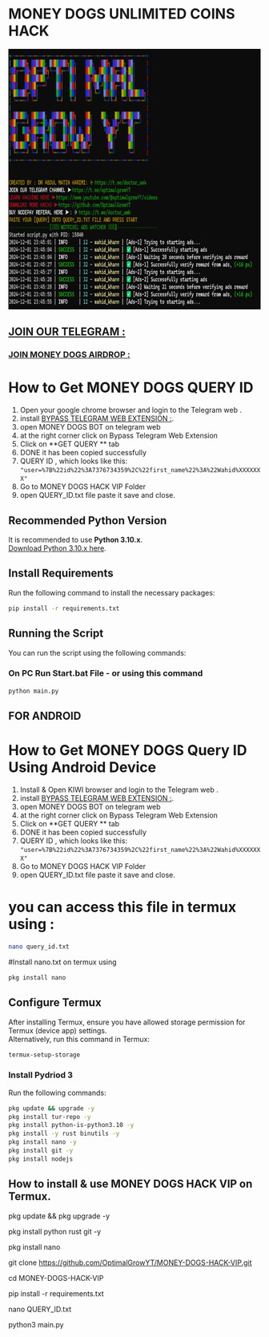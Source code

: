 # MONEY DOGS UNLIMITED COINS HACK 
<img src="https://github.com/OptimalGrowYT/NOTPIXEL-ADS_WATCHER/blob/main/PNG" alt="توضیح تصویر" width="1280" height="520">

## [JOIN OUR TELEGRAM :](https://t.me/optimalgrowyt)
### [JOIN MONEY DOGS AIRDROP :](https://t.me/money_dogs_bot/money_dogs?startapp=8JjI4ZRQ)


# How to Get MONEY DOGS QUERY ID  

1. Open your google chrome browser and login to the Telegram web .
2. install [BYPASS TELEGRAM WEB EXTENSION :](https://chromewebstore.google.com/detail/bypass-telegram-web/jheaicmfgoefbdmadnhigbpdldafaokb).
3. open MONEY DOGS BOT on telegram web
4. at the right corner click on Bypass Telegram Web Extension 
5. Click on  **GET QUERY ** tab
6. DONE it has been copied successfully 
7. QUERY ID , which looks like this: `"user=%7B%22id%22%3A7376734359%2C%22first_name%22%3A%22Wahid%XXXXXXX"`
8. Go to MONEY DOGS HACK VIP Folder
9. open QUERY_ID.txt file paste it save and close.

## Recommended Python Version

It is recommended to use **Python 3.10.x**.  
[Download Python 3.10.x here](https://www.python.org/downloads/release/).

## Install Requirements

Run the following command to install the necessary packages:

```bash
pip install -r requirements.txt
```

## Running the Script

You can run the script using the following commands:

### On PC Run Start.bat File - or using this command 
```bash
python main.py
```

## FOR ANDROID

# How to Get MONEY DOGS Query ID  Using Android Device

1.  Install & Open KIWI browser and login to the Telegram web .
2. install [BYPASS TELEGRAM WEB EXTENSION :](https://chromewebstore.google.com/detail/bypass-telegram-web/jheaicmfgoefbdmadnhigbpdldafaokb).
3. open MONEY DOGS BOT on telegram web
4. at the right corner click on Bypass Telegram Web Extension 
5. Click on  **GET QUERY ** tab
6. DONE it has been copied successfully 
7. QUERY ID , which looks like this: `"user=%7B%22id%22%3A7376734359%2C%22first_name%22%3A%22Wahid%XXXXXXX"`
8. Go to MONEY DOGS HACK VIP  Folder
9. open QUERY_ID.txt file paste it save and close.
   
# you can access this file in termux using :

```bash
nano query_id.txt
```
#Install nano.txt on termux using 
```bash
pkg install nano 
```
## Configure Termux

After installing Termux, ensure you have allowed storage permission for Termux (device app) settings.  
Alternatively, run this command in Termux:

```bash
termux-setup-storage
```

### Install Pydriod 3

Run the following commands:

```bash
pkg update && upgrade -y
pkg install tur-repo -y
pkg install python-is-python3.10 -y
pkg install -y rust binutils -y
pkg install nano -y
pkg install git -y
pkg install nodejs


```

## How to install & use MONEY DOGS HACK VIP on Termux.

pkg update && pkg upgrade -y

pkg install python rust git -y

pkg install nano

git clone https://github.com/OptimalGrowYT/MONEY-DOGS-HACK-VIP.git

cd MONEY-DOGS-HACK-VIP

pip install -r requirements.txt

nano QUERY_ID.txt

python3 main.py
